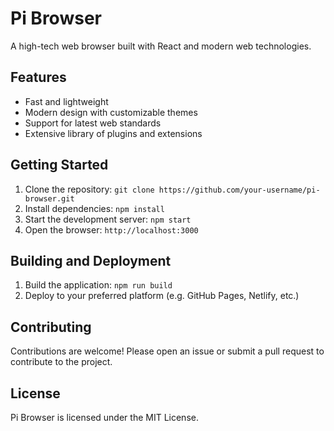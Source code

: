 # Pi Browser

A high-tech web browser built with React and modern web technologies.

## Features

* Fast and lightweight
* Modern design with customizable themes
* Support for latest web standards
* Extensive library of plugins and extensions

## Getting Started

1. Clone the repository: `git clone https://github.com/your-username/pi-browser.git`
2. Install dependencies: `npm install`
3. Start the development server: `npm start`
4. Open the browser: `http://localhost:3000`

## Building and Deployment

1. Build the application: `npm run build`
2. Deploy to your preferred platform (e.g. GitHub Pages, Netlify, etc.)

## Contributing

Contributions are welcome! Please open an issue or submit a pull request to contribute to the project.

## License

Pi Browser is licensed under the MIT License.
